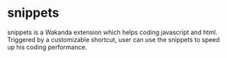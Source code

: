 # snippets
snippets is a Wakanda extension which helps coding javascript and html. Triggered by a customizable shortcut, user can use the snippets to speed up his coding performance.
